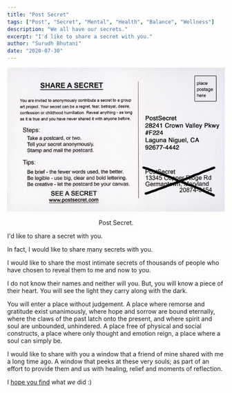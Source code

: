 ```yaml
---
title: "Post Secret"
tags: ["Post", "Secret", "Mental", "Health", "Balance", "Wellness"]
description: "We all have our secrets."
excerpt: "I'd like to share a secret with you."
author: "Surudh Bhutani"
date: "2020-07-30"
---
```


<img src="./feature.png" alt="Post Secret"/><p style="text-align:center;">Post Secret.</p>
I'd like to share a secret with you.

In fact, I would like to share many secrets with you.

I would like to share the most intimate secrets of thousands of people who have chosen to reveal them to me and now to you.

I do not know their names and neither will you. But, you will know a piece of their heart. You will see the light they carry along with the dark.

You will enter a place without judgement. A place where remorse and gratitude exist unanimously, where hope and sorrow are bound eternally, where the claws of the past latch onto the present, and where spirit and soul are unbounded, unhindered. A place free of physical and social constructs, a place where only thought and emotion reign, a place where a soul can simply be.

I would like to share with you a window that a friend of mine shared with me a long time ago. A window that peeks at these very souls; as part of an effort to provide them and us with healing, relief and moments of reflection.

I <a href="https://postsecret.com/" target="_blank">hope you find</a> what _we_ did :)
